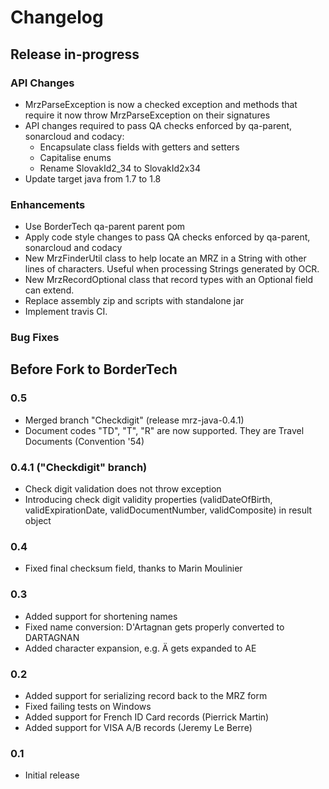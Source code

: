 # Changelog

## Release in-progress

### API Changes

* MrzParseException is now a checked exception and methods that require it now throw MrzParseException on their signatures
* API changes required to pass QA checks enforced by qa-parent, sonarcloud and codacy:
  * Encapsulate class fields with getters and setters
  * Capitalise enums
  * Rename SlovakId2_34 to SlovakId2x34
* Update target java from 1.7 to 1.8

### Enhancements

* Use BorderTech qa-parent parent pom
* Apply code style changes to pass QA checks enforced by qa-parent, sonarcloud and codacy
* New MrzFinderUtil class to help locate an MRZ in a String with other lines of characters. Useful when processing Strings generated by OCR.
* New MrzRecordOptional class that record types with an Optional field can extend.
* Replace assembly zip and scripts with standalone jar
* Implement travis CI.

### Bug Fixes

## Before Fork to BorderTech

### 0.5

* Merged branch "Checkdigit" (release mrz-java-0.4.1)
* Document codes "TD", "T", "R" are now supported. They are Travel Documents (Convention '54)

### 0.4.1 ("Checkdigit" branch)

* Check digit validation does not throw exception
* Introducing check digit validity properties (validDateOfBirth, validExpirationDate, validDocumentNumber, validComposite) in result object

### 0.4

* Fixed final checksum field, thanks to Marin Moulinier

### 0.3

* Added support for shortening names
* Fixed name conversion: D'Artagnan gets properly converted to DARTAGNAN
* Added character expansion, e.g. Ä gets expanded to AE

### 0.2

* Added support for serializing record back to the MRZ form
* Fixed failing tests on Windows
* Added support for French ID Card records (Pierrick Martin)
* Added support for VISA A/B records (Jeremy Le Berre)

### 0.1
* Initial release

